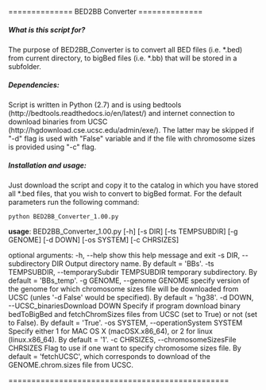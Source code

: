 ============== BED2BB Converter ==============

<h5>What is this script for?</h5>
The purpose of BED2BB_Converter is to convert all BED files (i.e. *.bed) from current directory, to bigBed files (i.e. *.bb) that will be stored in a subfolder.

<h5>Dependencies:</h5>
Script is written in Python (2.7) and is using bedtools (http://bedtools.readthedocs.io/en/latest/) and internet connection to download binaries from UCSC (http://hgdownload.cse.ucsc.edu/admin/exe/). The latter may be skipped if "-d" flag is used with "False" variable and if the file with chromosome sizes is provided using "-c" flag.

<h5>Installation and usage:</h5>
Just download the script and copy it to the catalog in which you have stored all *.bed files, that you wish to convert to bigBed format. 
For the default parameters run the following command:

<code>python BED2BB_Converter_1.00.py</code>


<b>usage</b>: BED2BB_Converter_1.00.py [-h] [-s DIR] [-ts TEMPSUBDIR] [-g GENOME] [-d DOWN] [-os SYSTEM] [-c CHRSIZES]

optional arguments:
  -h, --help            show this help message and exit
  -s DIR, --subdirectory DIR
                        Output directory name. By default = 'BBs'.
  -ts TEMPSUBDIR, --temporarySubdir TEMPSUBDIR
                        temporary subdirectory. By default = 'BBs_temp'.
  -g GENOME, --genome GENOME
                        specify version of the genome for which chromosome
                        sizes file will be downloaded from UCSC (unles '-d
                        False' would be specified). By default = 'hg38'.
  -d DOWN, --UCSC_binariesDownload DOWN
                        Specify if program download binary bedToBigBed and
                        fetchChromSizes files from UCSC (set to True) or not
                        (set to False). By default = 'True'.
  -os SYSTEM, --operationSystem SYSTEM
                        Specify either 1 for MAC OS X (macOSX.x86_64), or 2
                        for linux (linux.x86_64). By default = '1'.
  -c CHRSIZES, --chromosomeSizesFile CHRSIZES
                        Flag to use if one want to specify chromosome sizes
                        file. By default = 'fetchUCSC', which corresponds to
                        download of the GENOME.chrom.sizes file from UCSC.  

================================================

